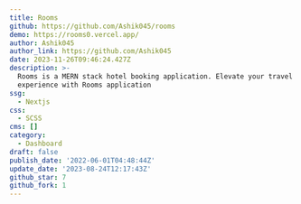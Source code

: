 ```yaml
---
title: Rooms
github: https://github.com/Ashik045/rooms
demo: https://rooms0.vercel.app/
author: Ashik045
author_link: https://github.com/Ashik045
date: 2023-11-26T09:46:24.427Z
description: >-
  Rooms is a MERN stack hotel booking application. Elevate your travel
  experience with Rooms application
ssg:
  - Nextjs
css:
  - SCSS
cms: []
category:
  - Dashboard
draft: false
publish_date: '2022-06-01T04:48:44Z'
update_date: '2023-08-24T12:17:43Z'
github_star: 7
github_fork: 1
---
```

